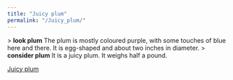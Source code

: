 ```yaml
---
title: "Juicy plum"
permalink: "/Juicy_plum/"
---
```


\> **look plum**
The plum is mostly coloured purple, with some touches of blue here and
there. It is egg-shaped and about two inches in diameter.
\> **consider plum**
It is a juicy plum.
It weighs half a pound.

[Juicy plum](Category:_Consumables "wikilink")